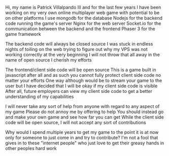 Hi, my name is Patrick Villalpando III and for the last few years I have been working on my very own online multiplayer web game with potential to be on other platforms
I use mongodb for the database
Nodejs for the backend code running the game's server
Nginx for the web server
Socket.io for the communication between the backend and the frontend
Phaser 3 for the game framework

The backend code will always be closed source
I was stuck in endless nights of toiling on the web trying to figure out why my VPS was not working correctly at the very beginning
I will not throw that all away in the name of open source
I cherish my efforts

The frontend/client side code will be open source
This is a game built in javascript after all and as such you cannot fully protect client side code no matter your efforts
One way although would be to stream your game to the user but I have decided that I will be okay if my client side code is visible
After all, future employers can view my client side code to get a better understanding of my capabilities 

I will never take any sort of help from anyone with regard to any aspect of my game
Please do not annoy me by offering to help
You should instead go and make your own game and see how far you can get
While the client side code will be open source, I will not accept any sort of contributions

Why would I spend multiple years to get my game to the point it is at now only for someone to just come in and try to contribute?
I'm not a fool that gives in to these "internet people" who just love to get their greasy hands in other peoples hard work
